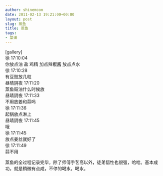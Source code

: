 ```yaml
---
author: shinemoon
date: 2011-02-13 19:21:00+00:00
layout: post
slug: 蒸鱼
title: 蒸鱼
tags:
- 菜谱
---
```


[gallery]  
徐 17:10:04  
你放点油 盐 鸡精 加点辣椒酱 放点点水   
徐 17:10:28   
有豆豉放几粒   
昼晴阴夜 17:11:20   
蒸鱼豉油什么时候放   
昼晴阴夜 17:11:33   
不用放姜和蒜吗   
徐 17:11:36   
起锅放点淋上   
昼晴阴夜 17:11:45   
哦   
徐 17:11:45   
放点姜丝就好了    
徐 17:11:49   
蒜不用   
  
蒸鱼的全过程记录完毕，除了师傅手艺高以外，徒弟悟性也很强，哈哈。基本成功，就是稍微有点咸，不停的喝水，喝水。
